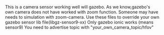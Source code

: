 This is a camera sensor working well will gazebo.
As we know,gazebo's own camera does not have worked with zoom function.
Someone may have needs to simulation with zoom-camera.
Use these files to override your own gazebo sensor lib file(libgz-sensor9-xx)
Only gazebo ionic works (means sensor9) 
You need to advertise topic with "your_own_camera_topic/hfov"
